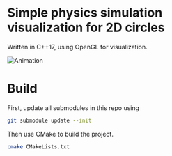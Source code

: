 # Simple physics simulation visualization for 2D circles
Written in C++17, using OpenGL for visualization.

![Animation](https://user-images.githubusercontent.com/16972410/97739809-05af2a80-1ae9-11eb-94ef-f0a372ec2c0f.gif)
# Build
First, update all submodules in this repo using
```sh
git submodule update --init
```
Then use CMake to build the project.
```sh
cmake CMakeLists.txt
```
